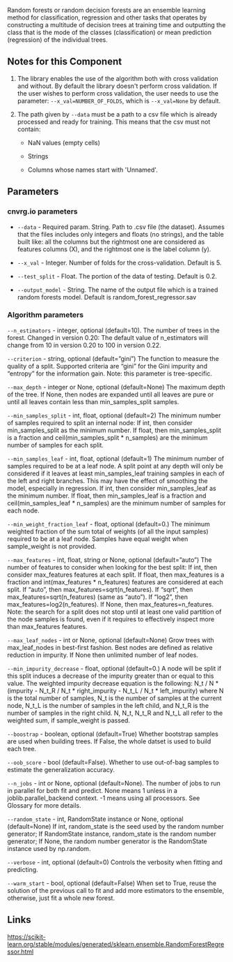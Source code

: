 Random forests or random decision forests are an ensemble learning method for classification, regression and other tasks 
that operates by constructing a multitude of decision trees at training time and outputting the class that is the mode 
of the classes (classification) or mean prediction (regression) of the individual trees.

## Notes for this Component

1) The library enables the use of the algorithm both with cross validation and without. By default the library doesn't perform cross validation. If the user wishes to perform cross validation, 
the user needs to use the parameter: ```--x_val=NUMBER_OF_FOLDS```, which is ```--x_val=None``` by default.  
2) The path given by ```--data``` must be a path to a csv file which is already processed and ready for training. This means that the csv must not contain: 
   
   - NaN values (empty cells) 
  
   - Strings 
  
   - Columns whose names start with 'Unnamed'.

## Parameters

### cnvrg.io parameters

* ```--data``` - Required param. String. Path to .csv file (the dataset). Assumes that the files includes only integers and floats (no strings), and 
the table built like: all the columns but the rightmost one are considered as features columns (X), and the rightmost one is the label column (y).

* ```--x_val``` - Integer. Number of folds for the cross-validation. Default is 5.

* ```--test_split``` - Float. The portion of the data of testing. Default is 0.2.

* ```--output_model``` - String. The name of the output file which is a trained random forests model. Default is random_forest_regressor.sav

### Algorithm parameters

```--n_estimators``` - integer, optional (default=10). The number of trees in the forest.
Changed in version 0.20: The default value of n_estimators will change from 10 in version 0.20 to 100 in version 0.22.

```--criterion``` - string, optional (default=”gini”)
The function to measure the quality of a split. Supported criteria are “gini” for the Gini impurity and “entropy” for the information gain. Note: this parameter is tree-specific.

```--max_depth``` - integer or None, optional (default=None)
The maximum depth of the tree. If None, then nodes are expanded until all leaves are pure or until all leaves contain less than min_samples_split samples.

```--min_samples_split``` - int, float, optional (default=2)
The minimum number of samples required to split an internal node:
If int, then consider min_samples_split as the minimum number.
If float, then min_samples_split is a fraction and ceil(min_samples_split * n_samples) are the minimum number of samples for each split.

```--min_samples_leaf``` - int, float, optional (default=1)
The minimum number of samples required to be at a leaf node. A split point at any depth will only be considered if it leaves at least min_samples_leaf training samples in each of the left and right branches. This may have the effect of smoothing the model, especially in regression.
If int, then consider min_samples_leaf as the minimum number.
If float, then min_samples_leaf is a fraction and ceil(min_samples_leaf * n_samples) are the minimum number of samples for each node.

```--min_weight_fraction_leaf``` - float, optional (default=0.)
The minimum weighted fraction of the sum total of weights (of all the input samples) required to be at a leaf node. Samples have equal weight when sample_weight is not provided.

```--max_features``` -  int, float, string or None, optional (default=”auto”)
The number of features to consider when looking for the best split:
If int, then consider max_features features at each split.
If float, then max_features is a fraction and int(max_features * n_features) features are considered at each split.
If “auto”, then max_features=sqrt(n_features).
If “sqrt”, then max_features=sqrt(n_features) (same as “auto”).
If “log2”, then max_features=log2(n_features).
If None, then max_features=n_features.
Note: the search for a split does not stop until at least one valid partition of the node samples is found, even if it requires to effectively inspect more than max_features features.

```--max_leaf_nodes``` - int or None, optional (default=None)
Grow trees with max_leaf_nodes in best-first fashion. Best nodes are defined as relative reduction in impurity. If None then unlimited number of leaf nodes.

```--min_impurity_decrease``` - float, optional (default=0.)
A node will be split if this split induces a decrease of the impurity greater than or equal to this value.
The weighted impurity decrease equation is the following:
N_t / N * (impurity - N_t_R / N_t * right_impurity - N_t_L / N_t * left_impurity)
where N is the total number of samples, N_t is the number of samples at the current node, N_t_L is the number of samples in the left child, and N_t_R is the number of samples in the right child.
N, N_t, N_t_R and N_t_L all refer to the weighted sum, if sample_weight is passed.

```--boostrap``` - boolean, optional (default=True)
Whether bootstrap samples are used when building trees. If False, the whole datset is used to build each tree.

```--oob_score``` - bool (default=False). Whether to use out-of-bag samples to estimate the generalization accuracy.

```--n_jobs``` - int or None, optional (default=None). The number of jobs to run in parallel for both fit and predict. None means 1 unless in a joblib.parallel_backend context. -1 means using all processors. See Glossary for more details.

```--random_state``` - int, RandomState instance or None, optional (default=None)
If int, random_state is the seed used by the random number generator; If RandomState instance, random_state is the random number generator; If None, the random number generator is the RandomState instance used by np.random.

```--verbose``` - int, optional (default=0)
Controls the verbosity when fitting and predicting.

```--warm_start``` - bool, optional (default=False)
When set to True, reuse the solution of the previous call to fit and add more estimators to the ensemble, otherwise, just fit a whole new forest.

## Links
https://scikit-learn.org/stable/modules/generated/sklearn.ensemble.RandomForestRegressor.html